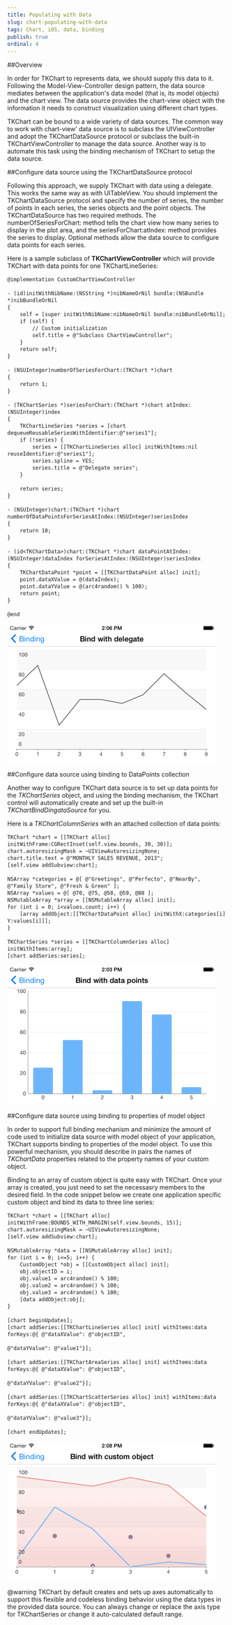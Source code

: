 ```yaml
---
title: Populating with Data
slug: chart-populating-with-data
tags: Chart, iOS, data, binding
publish: true
ordinal: 4
---
```


##Overview

In order for TKChart to represents data, we should supply this data to it. Following the Model-View-Controller design pattern, the data source mediates between the application's data model (that is, its model objects) and the chart view. The data source provides the chart-view object with the information it needs to construct visualization using different chart types.

TKChart can be bound to a wide variety of data sources. The common way to work with chart-view' data source is to subclass the UIViewController and adopt the TKChartDataSource protocol or subclass the built-in TKChartViewController to manage the data source. Another way is to automate this task using the binding mechanism of TKChart to setup the data source.

##Configure data source using the TKChartDataSource protocol

Following this approach, we supply TKChart with data using a delegate. This works the same way as with UITableView. You should implement the TKChartDataSource protocol and specify the number of series, the number of points in each series, the series objects and the point objects. The TKChartDataSource has two required methods. The numberOfSeriesForChart: method tells the chart view how many series to display in the plot area, and the seriesForChart:atIndex: method provides the series to display. Optional methods allow the data source to configure data points for each series. 

Here is a sample subclass of **TKChartViewController** which will provide TKChart with data points for one TKChartLineSeries:

    @implementation CustomChartViewController

    - (id)initWithNibName:(NSString *)nibNameOrNil bundle:(NSBundle *)nibBundleOrNil
    {
        self = [super initWithNibName:nibNameOrNil bundle:nibBundleOrNil];
        if (self) {
            // Custom initialization
            self.title = @"Subclass ChartViewController";
        }
        return self;
    }

    - (NSUInteger)numberOfSeriesForChart:(TKChart *)chart
    {
        return 1;
    }

    - (TKChartSeries *)seriesForChart:(TKChart *)chart atIndex:(NSUInteger)index
    {
        TKChartLineSeries *series = [chart dequeueReusableSeriesWithIdentifier:@"series1"];
        if (!series) {
            series = [[TKChartLineSeries alloc] initWithItems:nil reuseIdentifier:@"series1"];
            series.spline = YES;
            series.title = @"Delegate series";
        }
    
        return series;
    }

    - (NSUInteger)chart:(TKChart *)chart numberOfDataPointsForSeriesAtIndex:(NSUInteger)seriesIndex
    {
        return 10;
    }

    - (id<TKChartData>)chart:(TKChart *)chart dataPointAtIndex:(NSUInteger)dataIndex forSeriesAtIndex:(NSUInteger)seriesIndex
    {
        TKChartDataPoint *point = [[TKChartDataPoint alloc] init];
        point.dataXValue = @(dataIndex);
        point.dataYValue = @(arc4random() % 100);
        return point;
    }

    @end
    
    
 <img src="../images/chart-populating-with-data001.png" />


##Configure data source using binding to DataPoints collection

Another way to configure TKChart data source is to set up data points for the *TKChartSeries* object, and using the binding mechanism, the TKChart control will automatically create and set up the built-in *TKChartBindDingataSource* for you.


Here is a *TKChartColumnSeries* with an attached collection of data points:

    TKChart *chart = [[TKChart alloc] initWithFrame:CGRectInset(self.view.bounds, 30, 30)];
    chart.autoresizingMask = ~UIViewAutoresizingNone;
    chart.title.text = @"MONTHLY SALES REVENUE, 2013";
    [self.view addSubview:chart];
    
    NSArray *categories = @[ @"Greetings", @"Perfecto", @"NearBy", @"Family Store", @"Fresh & Green" ];
    NSArray *values = @[ @70, @75, @58, @59, @88 ];
    NSMutableArray *array = [[NSMutableArray alloc] init];
    for (int i = 0; i<values.count; i++) {
        [array addObject:[[TKChartDataPoint alloc] initWithX:categories[i] Y:values[i]]];
    }
    
    TKChartSeries *series = [[TKChartColumnSeries alloc] initWithItems:array];
    [chart addSeries:series];
    
    
    
 <img src="../images/chart-populating-with-data002.png" />


##Configure data source using binding to properties of model object

In order to support full binding mechanism and minimize the amount of code used to initialize data source with model object of your application, TKChart supports binding to properties of the model object. To use this powerful mechanism, you should describe in pairs the names of *TKChartData* properties related to the property names of your custom object.

Binding to an array of custom object is quite easy with TKChart. Once your array is created, you just need to set the necessasry members to the desired field. In the code snippet below we create one application specific custom object and bind its data to three line series:

    TKChart *chart = [[TKChart alloc] initWithFrame:BOUNDS_WITH_MARGIN(self.view.bounds, 15)];
    chart.autoresizingMask = ~UIViewAutoresizingNone;
    [self.view addSubview:chart];
    
    NSMutableArray *data = [[NSMutableArray alloc] init];
    for (int i = 0; i<=5; i++) {
        CustomObject *obj = [[CustomObject alloc] init];
        obj.objectID = i;
        obj.value1 = arc4random() % 100;
        obj.value2 = arc4random() % 100;
        obj.value3 = arc4random() % 100;
        [data addObject:obj];
    }

    [chart beginUpdates];
    [chart addSeries:[[TKChartLineSeries alloc] init] withItems:data forKeys:@{ @"dataXValue": @"objectID",
                                                                                  @"dataYValue": @"value1"}];
    
    [chart addSeries:[[TKChartAreaSeries alloc] init] withItems:data forKeys:@{ @"dataXValue": @"objectID",
                                                                                  @"dataYValue": @"value2"}];
    
    [chart addSeries:[[TKChartScatterSeries alloc] init] withItems:data forKeys:@{ @"dataXValue": @"objectID",
                                                                                  @"dataYValue": @"value3"}];
    
    [chart endUpdates];
    
    
 <img src="../images/chart-populating-with-data003.png" />

  
@warning TKChart by default creates and sets up axes automatically to support this flexible and codeless binding behavior using the data types in the provided data source. You can always change or replace the axis type for TKChartSeries or change it auto-calculated default range.